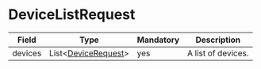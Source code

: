 # DeviceListRequest

Field | Type | Mandatory | Description
--- | --- | --- | ---
devices | List<[DeviceRequest](../data-models/device-request.md)> | yes | A list of devices.